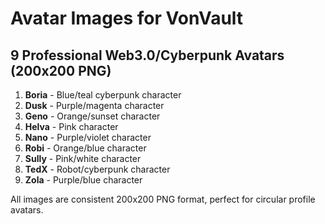 # Avatar Images for VonVault

## 9 Professional Web3.0/Cyberpunk Avatars (200x200 PNG)

1. **Boria** - Blue/teal cyberpunk character
2. **Dusk** - Purple/magenta character  
3. **Geno** - Orange/sunset character
4. **Helva** - Pink character
5. **Nano** - Purple/violet character
6. **Robi** - Orange/blue character 
7. **Sully** - Pink/white character
8. **TedX** - Robot/cyberpunk character
9. **Zola** - Purple/blue character

All images are consistent 200x200 PNG format, perfect for circular profile avatars.